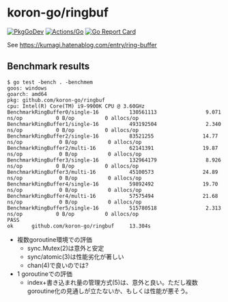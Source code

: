 # koron-go/ringbuf

[![PkgGoDev](https://pkg.go.dev/badge/github.com/koron-go/ringbuf)](https://pkg.go.dev/github.com/koron-go/ringbuf)
[![Actions/Go](https://github.com/koron-go/ringbuf/workflows/Go/badge.svg)](https://github.com/koron-go/ringbuf/actions?query=workflow%3AGo)
[![Go Report Card](https://goreportcard.com/badge/github.com/koron-go/ringbuf)](https://goreportcard.com/report/github.com/koron-go/ringbuf)

See <https://kumagi.hatenablog.com/entry/ring-buffer>

## Benchmark results

```console
$ go test -bench . -benchmem
goos: windows
goarch: amd64
pkg: github.com/koron-go/ringbuf
cpu: Intel(R) Core(TM) i9-9900K CPU @ 3.60GHz
BenchmarkRingBuffer0/single-16          130561113                9.071 ns/op           0 B/op          0 allocs/op
BenchmarkRingBuffer1/single-16          493192504                2.340 ns/op           0 B/op          0 allocs/op
BenchmarkRingBuffer2/single-16          83521255                14.77 ns/op            0 B/op          0 allocs/op
BenchmarkRingBuffer2/multi-16           62141391                19.87 ns/op            0 B/op          0 allocs/op
BenchmarkRingBuffer3/single-16          132964179                8.926 ns/op           0 B/op          0 allocs/op
BenchmarkRingBuffer3/multi-16           45100573                24.89 ns/op            0 B/op          0 allocs/op
BenchmarkRingBuffer4/single-16          59892492                19.70 ns/op            0 B/op          0 allocs/op
BenchmarkRingBuffer4/multi-16           57575494                21.68 ns/op            0 B/op          0 allocs/op
BenchmarkRingBuffer5/single-16          515780518                2.313 ns/op           0 B/op          0 allocs/op
PASS
ok      github.com/koron-go/ringbuf     13.304s
```

* 複数goroutine環境での評価
    * sync.Mutex(2)は意外と安定
    * sync/atomic(3)は性能劣化が著しい
    * chan(4)で良いのでは?
* 1 goroutineでの評価
    * index+書き込まれ量の管理方式(5)は、意外と良い。ただし複数goroutine化の見通しが立たないか、もしくは性能が悪そう。
